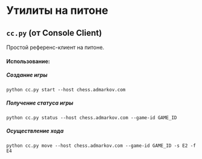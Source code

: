# Утилиты на питоне

## `cc.py` (от Console Client)

Простой референс-клиент на питоне.

#### Использование:

##### Создание игры

`python cc.py start --host chess.admarkov.com`

##### Получение статуса игры

`python cc.py status --host chess.admarkov.com --game-id GAME_ID`

##### Осуществление хода

`python cc.py move --host chess.admarkov.com --game-id GAME_ID -s E2 -f E4`
